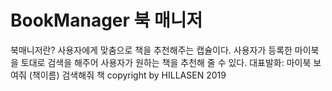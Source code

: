 # BookManager 북 매니저 
북매니저란?
 사용자에게 맞춤으로 책을 추천해주는 캡슐이다. 사용자가 등록한 마이북을 토대로 검색을 해주어 사용자가 원하는 책을 추천해 줄 수 있다.
대표발화:
 마이북 보여줘
 (책이름) 검색해줘
 책 
copyright by HILLASEN 2019
 
